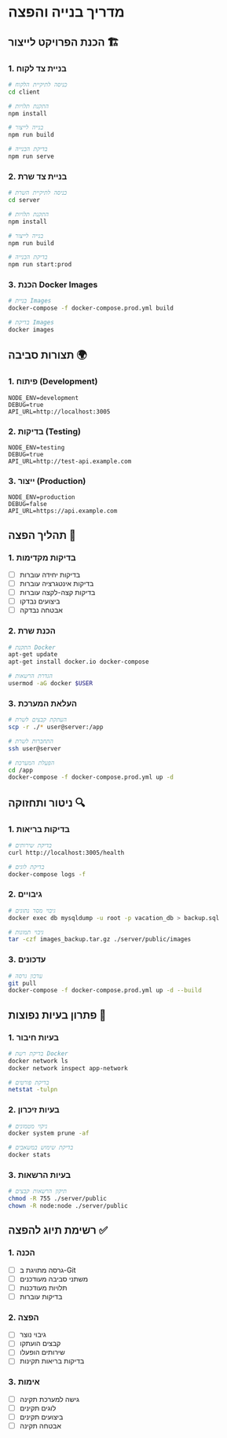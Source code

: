# מדריך בנייה והפצה

## הכנת הפרויקט לייצור 🏗️

### 1. בניית צד לקוח
```bash
# כניסה לתיקיית הלקוח
cd client

# התקנת תלויות
npm install

# בנייה לייצור
npm run build

# בדיקת הבנייה
npm run serve
```

### 2. בניית צד שרת
```bash
# כניסה לתיקיית השרת
cd server

# התקנת תלויות
npm install

# בנייה לייצור
npm run build

# בדיקת הבנייה
npm run start:prod
```

### 3. הכנת Docker Images
```bash
# בניית Images
docker-compose -f docker-compose.prod.yml build

# בדיקת Images
docker images
```

## תצורות סביבה 🌍

### 1. פיתוח (Development)
```env
NODE_ENV=development
DEBUG=true
API_URL=http://localhost:3005
```

### 2. בדיקות (Testing)
```env
NODE_ENV=testing
DEBUG=true
API_URL=http://test-api.example.com
```

### 3. ייצור (Production)
```env
NODE_ENV=production
DEBUG=false
API_URL=https://api.example.com
```

## תהליך הפצה 🚀

### 1. בדיקות מקדימות
- [ ] בדיקות יחידה עוברות
- [ ] בדיקות אינטגרציה עוברות
- [ ] בדיקות קצה-לקצה עוברות
- [ ] ביצועים נבדקו
- [ ] אבטחה נבדקה

### 2. הכנת שרת
```bash
# התקנת Docker
apt-get update
apt-get install docker.io docker-compose

# הגדרת הרשאות
usermod -aG docker $USER
```

### 3. העלאת המערכת
```bash
# העתקת קבצים לשרת
scp -r ./* user@server:/app

# התחברות לשרת
ssh user@server

# הפעלת המערכת
cd /app
docker-compose -f docker-compose.prod.yml up -d
```

## ניטור ותחזוקה 🔍

### 1. בדיקות בריאות
```bash
# בדיקת שירותים
curl http://localhost:3005/health

# בדיקת לוגים
docker-compose logs -f
```

### 2. גיבויים
```bash
# גיבוי מסד נתונים
docker exec db mysqldump -u root -p vacation_db > backup.sql

# גיבוי תמונות
tar -czf images_backup.tar.gz ./server/public/images
```

### 3. עדכונים
```bash
# עדכון גרסה
git pull
docker-compose -f docker-compose.prod.yml up -d --build
```

## פתרון בעיות נפוצות 🔧

### 1. בעיות חיבור
```bash
# בדיקת רשת Docker
docker network ls
docker network inspect app-network

# בדיקת פורטים
netstat -tulpn
```

### 2. בעיות זיכרון
```bash
# ניקוי מטמונים
docker system prune -af

# בדיקת שימוש במשאבים
docker stats
```

### 3. בעיות הרשאות
```bash
# תיקון הרשאות קבצים
chmod -R 755 ./server/public
chown -R node:node ./server/public
```

## רשימת תיוג להפצה ✅

### 1. הכנה
- [ ] גרסה מתויגת ב-Git
- [ ] משתני סביבה מעודכנים
- [ ] תלויות מעודכנות
- [ ] בדיקות עוברות

### 2. הפצה
- [ ] גיבוי נוצר
- [ ] קבצים הועתקו
- [ ] שירותים הופעלו
- [ ] בדיקות בריאות תקינות

### 3. אימות
- [ ] גישה למערכת תקינה
- [ ] לוגים תקינים
- [ ] ביצועים תקינים
- [ ] אבטחה תקינה 